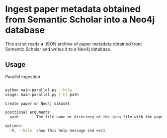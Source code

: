 # Ingest paper metadata obtained from Semantic Scholar into a Neo4j database

This script reads a JSON archive of paper metadata obtained from Semantic Scholar and writes it to a Neo4j database.

## Usage

Parallel ingestion

```bash

python main-parallel.py --help
usage: main-parallel.py [-h] path

Create paper on Neo4j dataset

positional arguments:
  path        The file name or directory of the json file with the papers

options:
  -h, --help  show this help message and exit
```

